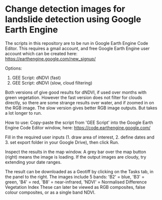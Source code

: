 # Change detection images for landslide detection using Google Earth Engine

The scripts in this repository are to be run in Google Earth Engine Code Editor. 
This requires a gmail account, and free Google Earth Engine user account which can be created here: https://earthengine.google.com/new_signup/ 

Options: 
1. GEE Script: dNDVI (fast)
2. GEE Script: dNDVI (slow, cloud filtering)

Both versions of give good results for dNDVI, if used over months with green vegetation. However the fast version does not filter for clouds directly, so there are some strange results over water, and if zoomed in on the RGB image. The slow version gives better RGB image outputs. But takes a lot longer to run. 

How to use: 
Copy-paste the script from 'GEE Script' into the Google Earth Engine Code Editor window, here: https://code.earthengine.google.com/

Fill in the required user inputs (1. draw area of interest, 2. define dates and 3. set export folder in your Google Drive), then click Run.

Inspect the results in the map window.  A grey bar over the map button (right) means the image is loading. If the output images are cloudy, try extending your date ranges. 

The result can be downloaded as a Geotiff by clicking on the Tasks tab, in the panel to the right. 
The images include 5 bands: 'B2' = blue, 'B3' = green, 'B4' = red, 'B8' = near-infrared, 'NDVI' = Normalised Difference Vegetation Index
These can later be viewed as RGB composites, false colour composites, or as a single band NDVI. 
